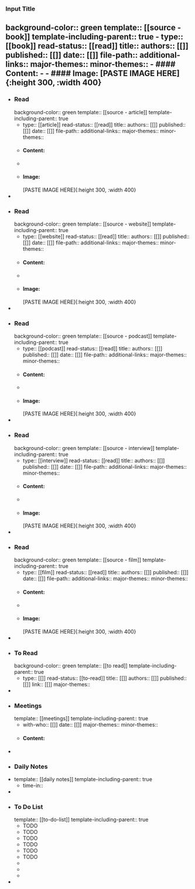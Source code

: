 ### Input Title
background-color:: green
template:: [[source - book]]
template-including-parent:: true
	- type:: [[book]]
	  read-status:: [[read]]
	  title:: 
	  authors:: [[]]
	  published:: [[]] 
	  date:: [[]]
	  file-path:: 
	  additional-links::
	  major-themes::
	  minor-themes::
	- #### Content:
	-
	- #### Image:
	  [PASTE IMAGE HERE]{:height 300, :width 400}
-
- ### Read
  background-color:: green
  template:: [[source - article]]
  template-including-parent:: true
	- type:: [[article]]
	  read-status:: [[read]]
	  title:: 
	  authors:: [[]]
	  published:: [[]] 
	  date:: [[]]
	  file-path::
	  additional-links::
	  major-themes::
	  minor-themes::
	- #### Content:
	-
	- #### Image:
	  [PASTE IMAGE HERE]{:height 300, :width 400}
-
- ### Read
  background-color:: green
  template:: [[source - website]]
  template-including-parent:: true
	- type:: [[website]]
	  read-status:: [[read]]
	  title:: 
	  authors:: [[]]
	  published:: [[]] 
	  date:: [[]]
	  file-path::
	  additional-links::
	  major-themes::
	  minor-themes::
	- #### Content:
	-
	- #### Image:
	  [PASTE IMAGE HERE]{:height 300, :width 400}
-
- ### Read
  background-color:: green
  template:: [[source - podcast]]
  template-including-parent:: true
	- type:: [[podcast]]
	  read-status:: [[read]]
	  title:: 
	  authors:: [[]]
	  published:: [[]] 
	  date:: [[]]
	  file-path::
	  additional-links::
	  major-themes::
	  minor-themes::
	- #### Content:
	-
	- #### Image:
	  [PASTE IMAGE HERE]{:height 300, :width 400}
-
- ### Read
  background-color:: green
  template:: [[source - interview]]
  template-including-parent:: true
	- type:: [[interview]]
	  read-status:: [[read]]
	  title:: 
	  authors:: [[]]
	  published:: [[]] 
	  date:: [[]]
	  file-path:: 
	  additional-links::
	  major-themes::
	  minor-themes::
	- #### Content:
	-
	- #### Image:
	  [PASTE IMAGE HERE]{:height 300, :width 400}
-
- ### Read
  background-color:: green
  template:: [[source - film]]
  template-including-parent:: true
	- type:: [[film]] 
	  read-status:: [[read]]
	  title:: 
	  authors:: [[]]
	  published:: [[]] 
	  date:: [[]]
	  file-path::
	  additional-links::
	  major-themes::
	  minor-themes::
	- #### Content:
	-
	- #### Image:
	  [PASTE IMAGE HERE]{:height 300, :width 400}
-
- ### To Read
  background-color:: green
  template:: [[to read]]
  template-including-parent:: true
	- type:: [[]]
	  read-status:: [[to-read]] 
	  title:: [[]]
	  authors:: [[]]
	  published:: [[]] 
	  link:: [[]]
	  major-themes::
-
- ### Meetings
  template:: [[meetings]]
  template-including-parent:: true
	- with-who:: [[]]
	  date:: [[]]
	  major-themes::
	  minor-themes::
	- #### Content:
-
- ### Daily Notes
- template:: [[daily notes]] 
  template-including-parent:: true
	- time-in::
-
- ### To Do List
  template:: [[to-do-list]]
  template-including-parent:: true
	- TODO
	- TODO
	- TODO
	- TODO
	- TODO
	- TODO
	-
	-
	-
-